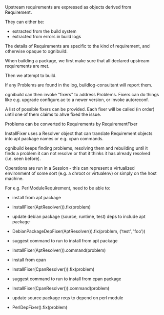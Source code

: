 Upstream requirements are expressed as objects derived from Requirement.

They can either be:

 * extracted from the build system
 * extracted from errors in build logs

The details of Requirements are specific to the kind of requirement,
and otherwise opaque to ognibuild.

When building a package, we first make sure that all declared upstream
requirements are met.

Then we attempt to build.

If any Problems are found in the log, buildlog-consultant will report them.

ognibuild can then invoke "fixers" to address Problems. Fixers can do things
like e.g. upgrade configure.ac to a newer version, or invoke autoreconf.

A list of possible fixers can be provided. Each fixer will be called
(in order) until one of them claims to ahve fixed the issue.

Problems can be converted to Requirements by RequirementFixer

InstallFixer uses a Resolver object that
can translate Requirement objects into apt package names or
e.g. cpan commands.

ognibuild keeps finding problems, resolving them and rebuilding until it finds
a problem it can not resolve or that it thinks it has already resolved
(i.e. seen before).

Operations are run in a Session - this can represent a virtualized
environment of some sort (e.g. a chroot or virtualenv) or simply
on the host machine.

For e.g. PerlModuleRequirement, need to be able to:

 * install from apt package
  + InstallFixer(AptResolver()).fix(problem)
 * update debian package (source, runtime, test) deps to include apt package
  + DebianPackageDepFixer(AptResolver()).fix(problem, ('test', 'foo'))
 * suggest command to run to install from apt package
  + InstallFixer(AptResolver()).command(problem)
 * install from cpan
  + InstallFixer(CpanResolver()).fix(problem)
 * suggest command to run to install from cpan package
  + InstallFixer(CpanResolver()).command(problem)
 * update source package reqs to depend on perl module
  + PerlDepFixer().fix(problem)
